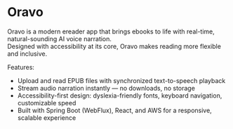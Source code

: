 # Oravo
Oravo is a modern ereader app that brings ebooks to life with real-time, natural-sounding AI voice narration.  
Designed with accessibility at its core, Oravo makes reading more flexible and inclusive.

Features:
- Upload and read EPUB files with synchronized text-to-speech playback  
- Stream audio narration instantly — no downloads, no storage  
- Accessibility-first design: dyslexia-friendly fonts, keyboard navigation, customizable speed  
- Built with Spring Boot (WebFlux), React, and AWS for a responsive, scalable experience  
